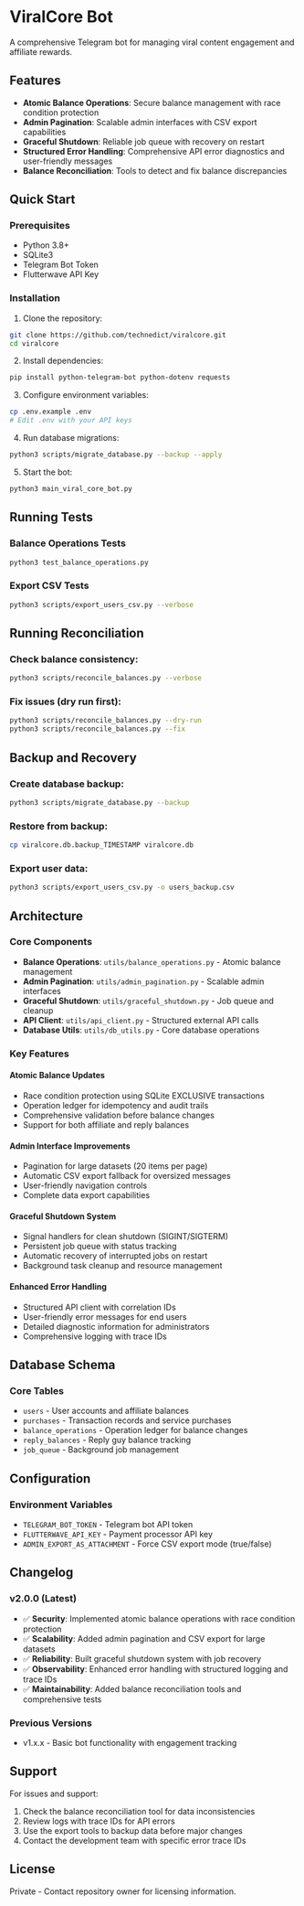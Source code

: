 # ViralCore Bot

A comprehensive Telegram bot for managing viral content engagement and affiliate rewards.

## Features

- **Atomic Balance Operations**: Secure balance management with race condition protection
- **Admin Pagination**: Scalable admin interfaces with CSV export capabilities  
- **Graceful Shutdown**: Reliable job queue with recovery on restart
- **Structured Error Handling**: Comprehensive API error diagnostics and user-friendly messages
- **Balance Reconciliation**: Tools to detect and fix balance discrepancies

## Quick Start

### Prerequisites
- Python 3.8+
- SQLite3
- Telegram Bot Token
- Flutterwave API Key

### Installation

1. Clone the repository:
```bash
git clone https://github.com/technedict/viralcore.git
cd viralcore
```

2. Install dependencies:
```bash
pip install python-telegram-bot python-dotenv requests
```

3. Configure environment variables:
```bash
cp .env.example .env
# Edit .env with your API keys
```

4. Run database migrations:
```bash
python3 scripts/migrate_database.py --backup --apply
```

5. Start the bot:
```bash
python3 main_viral_core_bot.py
```

## Running Tests

### Balance Operations Tests
```bash
python3 test_balance_operations.py
```

### Export CSV Tests
```bash
python3 scripts/export_users_csv.py --verbose
```

## Running Reconciliation

### Check balance consistency:
```bash
python3 scripts/reconcile_balances.py --verbose
```

### Fix issues (dry run first):
```bash
python3 scripts/reconcile_balances.py --dry-run
python3 scripts/reconcile_balances.py --fix
```

## Backup and Recovery

### Create database backup:
```bash
python3 scripts/migrate_database.py --backup
```

### Restore from backup:
```bash
cp viralcore.db.backup_TIMESTAMP viralcore.db
```

### Export user data:
```bash
python3 scripts/export_users_csv.py -o users_backup.csv
```

## Architecture

### Core Components
- **Balance Operations**: `utils/balance_operations.py` - Atomic balance management
- **Admin Pagination**: `utils/admin_pagination.py` - Scalable admin interfaces
- **Graceful Shutdown**: `utils/graceful_shutdown.py` - Job queue and cleanup
- **API Client**: `utils/api_client.py` - Structured external API calls
- **Database Utils**: `utils/db_utils.py` - Core database operations

### Key Features

#### Atomic Balance Updates
- Race condition protection using SQLite EXCLUSIVE transactions
- Operation ledger for idempotency and audit trails
- Comprehensive validation before balance changes
- Support for both affiliate and reply balances

#### Admin Interface Improvements  
- Pagination for large datasets (20 items per page)
- Automatic CSV export fallback for oversized messages
- User-friendly navigation controls
- Complete data export capabilities

#### Graceful Shutdown System
- Signal handlers for clean shutdown (SIGINT/SIGTERM)
- Persistent job queue with status tracking
- Automatic recovery of interrupted jobs on restart
- Background task cleanup and resource management

#### Enhanced Error Handling
- Structured API client with correlation IDs
- User-friendly error messages for end users
- Detailed diagnostic information for administrators
- Comprehensive logging with trace IDs

## Database Schema

### Core Tables
- `users` - User accounts and affiliate balances
- `purchases` - Transaction records and service purchases
- `balance_operations` - Operation ledger for balance changes
- `reply_balances` - Reply guy balance tracking
- `job_queue` - Background job management

## Configuration

### Environment Variables
- `TELEGRAM_BOT_TOKEN` - Telegram bot API token
- `FLUTTERWAVE_API_KEY` - Payment processor API key
- `ADMIN_EXPORT_AS_ATTACHMENT` - Force CSV export mode (true/false)

## Changelog

### v2.0.0 (Latest)
- ✅ **Security**: Implemented atomic balance operations with race condition protection
- ✅ **Scalability**: Added admin pagination and CSV export for large datasets
- ✅ **Reliability**: Built graceful shutdown system with job recovery
- ✅ **Observability**: Enhanced error handling with structured logging and trace IDs
- ✅ **Maintainability**: Added balance reconciliation tools and comprehensive tests

### Previous Versions
- v1.x.x - Basic bot functionality with engagement tracking

## Support

For issues and support:
1. Check the balance reconciliation tool for data inconsistencies
2. Review logs with trace IDs for API errors  
3. Use the export tools to backup data before major changes
4. Contact the development team with specific error trace IDs

## License

Private - Contact repository owner for licensing information.